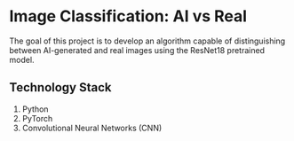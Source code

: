 # Image Classification: AI vs Real

The goal of this project is to develop an algorithm capable of distinguishing between AI-generated and real images using the ResNet18 pretrained model.

## Technology Stack
1. Python
2. PyTorch
3. Convolutional Neural Networks (CNN)
